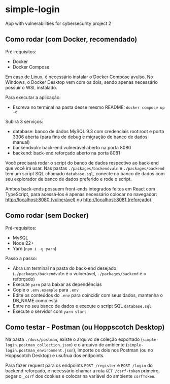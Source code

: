 # simple-login

App with vulnerabilities for cybersecurity project 2

## Como rodar (com Docker, recomendado)

Pré-requisitos:
- Docker
- Docker Compose

Em caso de Linux, é necessário instalar o Docker Compose avulso. No Windows, o Docker Desktop vem com os dois, sendo apenas necessário possuir o WSL instalado.

Para executar a aplicação:
- Escreva no terminal na pasta desse mesmo README: `docker compose up -d`

Subirá 3 serviços:
- database: banco de dados MySQL 9.3 com credenciais root:root e porta 3306 aberta (para fins de debug e migração de banco de dados manual)
- backendvuln: back-end vulnerável aberto na porta 8080
- backend: back-end reforçado aberto na porta 8081

Você precisará rodar o script do banco de dados respectivo ao back-end que você irá usar. Nas pastas `./packages/backendvuln` e `./packages/backend` tem um script SQL chamado `database.sql`, conecte no banco de dados com seu explorador de banco de dados preferido e rode o script.

Ambos back-ends possuem front-ends integrados feitos em React com TypeScript, para acessá-los é apenas necessário colocar no navegador: [http://localhost:8080 (vulnerável)](http://localhost:8080) ou [http://localhost:8081 (reforçado)](http://localhost:8081).

## Como rodar (sem Docker)

Pré-requisitos:
- MySQL
- Node 22+
- Yarn (`npm i -g yarn`)

Passo a passo:
- Abra um terminal na pasta do back-end desejado (`./packages/backendvuln` é o vulnerável, `./packages/backend` é o reforçado)
- Execute `yarn` para baixar as dependências
- Copie o `.env.example` para `.env`
- Edite os conteúdos do `.env` para coincidir com seus dados, mantenha o DB_NAME como está
- Entre no seu banco de dados e execute o script SQL `database.sql`
- Execute o servidor com `yarn start`

## Como testar - Postman (ou Hoppscotch Desktop)

Na pasta `./docs/postman`, existe o arquivo de coleção exportado (`simple-login.postman_collection.json`) e o arquivo de ambiente (`simple-login.postman_environment.json`), importe os dois nos Postman (ou no Hoppscotch Desktop) e usufrua dos endpoints.

Para fazer request para os endpoints `POST /register` e `POST /login` do backend reforçado, é necessário chamar a rota `GET /csrf-token` primeiro, pegar o `_csrf` dos cookies e colocar na variável do ambiente `csrfToken`.
